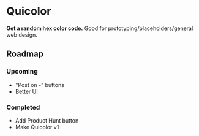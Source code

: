 # Quicolor

**Get a random hex color code.** Good for prototyping/placeholders/general web design.

## Roadmap

### Upcoming

- "Post on -" buttons
- Better UI

### Completed

- Add Product Hunt button
- Make Quicolor v1
